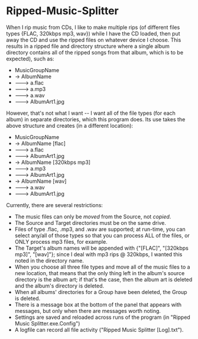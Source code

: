 # Ripped-Music-Splitter

When I rip music from CDs, I like to make multiple rips (of different files types {FLAC, 320kbps mp3, wav}) while I have the CD loaded, then put away the CD and use the ripped files on whatever device I choose. This results in a ripped file and directory structure where a single album directory contains all of the ripped songs from that album, which is to be expected), such as:

* MusicGroupName
* -> AlbumName
* ---> a.flac
* ---> a.mp3
* ---> a.wav
* ---> AlbumArt1.jpg

However, that's not what I want -- I want all of the file types (for each album) in separate directories, which this program does. Its use takes the above structure and creates (in a different location):

* MusicGroupName
* -> AlbumName [flac]
* ---> a.flac
* ---> AlbumArt1.jpg
* -> AlbumName [320kbps mp3]
* ---> a.mp3
* ---> AlbumArt1.jpg
* -> AlbumName [wav]
* ---> a.wav
* ---> AlbumArt1.jpg

Currently, there are several restrictions:
* The music files can only be *moved* from the Source, not *copied*.
* The Source and Target directories must be on the same drive.
* Files of type .flac, .mp3, and .wav are supported; at run-time, you can select any/all of those types so that you can process ALL of the files, or ONLY process mp3 files, for example.
* The Target's album names will be appended with {"[FLAC]", "[320kbps mp3]", "[wav]"}; since I deal with mp3 rips @ 320kbps, I wanted this noted in the directory name.
* When you choose all three file types and move all of the music files to a new location, that means that the only thing left in the album's source directory is the album art; if that's the case, then the album art is deleted and the album's directory is deleted.
* When all albums' directories for a Group have been deleted, the Group is deleted.
* There is a message box at the bottom of the panel that appears with messages, but only when there are messages worth noting.
* Settings are saved and reloaded across runs of the program (in "Ripped Music Splitter.exe.Config")
* A logfile can record all file activity ("Ripped Music Splitter [Log].txt").
